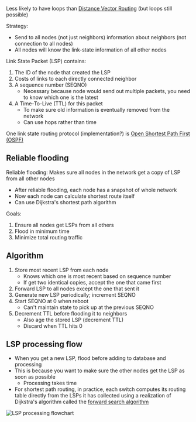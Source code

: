 Less likely to have loops than [Distance Vector Routing](Routing/Distance%20Vector%20Routing.md) (but loops still possible)

Strategy:
- Send to all nodes (not just neighbors) information about neighbors (not connection to all nodes)
- All nodes will know the link-state information of all other nodes

Link State Packet (LSP) contains:
1. The ID of the node that created the LSP
2. Costs of links to each directly connected neighbor
3. A sequence number (SEQNO)
	- Necessary because node would send out multiple packets, you need to know which one is the latest
4. A Time-To-Live (TTL) for this packet
	- To make sure old information is eventually removed from the network
	- Can use hops rather than time

One link state routing protocol (implementation?) is [Open Shortest Path First (OSPF)](OSPF)

## Reliable flooding

Reliable flooding: Makes sure all nodes in the network get a copy of LSP from all other nodes
- After reliable flooding, each node has a snapshot of whole network
- Now each node can calculate shortest route itself
- Can use Dijkstra's shortest path algorithm

Goals:
1. Ensure all nodes get LSPs from all others
2. Flood in minimum time
3. Minimize total routing traffic

## Algorithm

1. Store most recent LSP from each node
	- Knows which one is most recent based on sequence number
	- If get two identical copies, accept the one that came first
1. Forward LSP to all nodes except the one that sent it
2. Generate new LSP periodically; increment SEQNO
3. Start SEQNO at 0 when reboot
	- Can't maintain state to pick up at the previous SEQNO
4. Decrement TTL before flooding it to neighbors
	- Also age the stored LSP (decrement TTL)
	- Discard when TTL hits 0

## LSP processing flow

- When you get a new LSP, flood before adding to database and processing
- This is because you want to make sure the other nodes get the LSP as soon as possible
	- Processing takes time
- For shortest path routing, in practice, each switch computes its routing table directly from the LSPs it has collected using a realization of Dijkstra's algorithm called the [forward search algorithm](Forward%20search%20algorithm.md)


![LSP processing flowchart](img/link-state-routing-flowchart.png)
